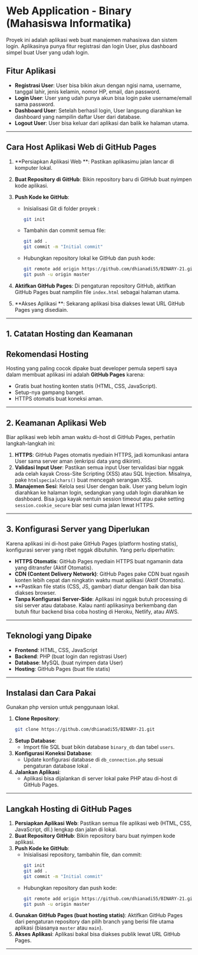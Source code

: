 # Web Application - Binary (Mahasiswa Informatika)

Proyek ini adalah aplikasi web buat manajemen mahasiswa dan sistem login. Aplikasinya punya fitur registrasi dan login User, plus dashboard simpel buat User yang udah login.

## Fitur Aplikasi

- **Registrasi User**: User bisa bikin akun dengan ngisi nama, username, tanggal lahir, jenis kelamin, nomor HP, email, dan password.
- **Login User**: User yang udah punya akun bisa login pake username/email sama password.
- **Dashboard User**: Setelah berhasil login, User langsung diarahkan ke dashboard yang nampilin daftar User dari database.
- **Logout User**: User bisa keluar dari aplikasi dan balik ke halaman utama.

---

## Cara Host Aplikasi Web di GitHub Pages

1. **Persiapkan Aplikasi Web **: Pastikan aplikasimu jalan lancar di komputer lokal.
2. **Buat Repository di GitHub**: Bikin repository baru di GitHub buat nyimpen kode aplikasi.
3. **Push Kode ke GitHub**:

   - Inisialisasi Git di folder proyek :
     ```bash
     git init
     ```
   - Tambahin dan commit semua file:
     ```bash
     git add .
     git commit -m "Initial commit"
     ```
   - Hubungkan repository lokal ke GitHub dan push kode:
     ```bash
     git remote add origin https://github.com/dhianadi55/BINARY-21.git
     git push -u origin master
     ```
4. **Aktifkan GitHub Pages**: Di pengaturan repository GitHub, aktifkan GitHub Pages buat nampilin file `index.html` sebagai halaman utama.
5. **Akses Aplikasi **: Sekarang aplikasi  bisa diakses lewat URL GitHub Pages yang disediain.

---

## 1. Catatan Hosting dan Keamanan

## Rekomendasi Hosting

Hosting yang paling cocok dipake buat developer pemula seperti saya dalam membuat aplikasi ini adalah **GitHub Pages** karena:

- Gratis buat hosting konten statis (HTML, CSS, JavaScript).
- Setup-nya gampang banget.
- HTTPS otomatis buat koneksi aman.

---

## 2.  Keamanan Aplikasi Web

Biar aplikasi web  lebih aman waktu di-host di GitHub Pages, perhatiin langkah-langkah ini:

1. **HTTPS**: GitHub Pages otomatis nyediain HTTPS, jadi komunikasi antara User sama server aman (enkripsi data yang dikirim).
2. **Validasi Input User**: Pastikan semua input User tervalidasi biar nggak ada celah kayak Cross-Site Scripting (XSS) atau SQL Injection. Misalnya, pake `htmlspecialchars()` buat mencegah serangan XSS.
3. **Manajemen Sesi**: Kelola sesi User dengan baik. User yang belum login diarahkan ke halaman login, sedangkan yang udah login diarahkan ke dashboard. Bisa juga kayak nentuin session timeout atau pake setting `session.cookie_secure` biar sesi cuma jalan lewat HTTPS.

---

## 3. Konfigurasi Server yang Diperlukan

Karena aplikasi ini di-host pake GitHub Pages (platform hosting statis), konfigurasi server yang ribet nggak dibutuhin. Yang perlu diperhatiin:

- **HTTPS Otomatis**: GitHub Pages nyediain HTTPS buat ngamanin data yang ditransfer (Aktif Otomatis).
- **CDN (Content Delivery Network)**: GitHub Pages pake CDN buat ngasih konten lebih cepat dan ningkatin waktu muat aplikasi (Aktif Otomatis).
- **Pastikan file statis (CSS, JS, gambar) diatur dengan baik dan bisa diakses browser.
- **Tanpa Konfigurasi Server-Side**: Aplikasi ini nggak butuh processing di sisi server atau database. Kalau nanti aplikasinya berkembang dan butuh fitur backend bisa coba hosting di Heroku, Netlify, atau AWS.

---

## Teknologi yang Dipake

- **Frontend**: HTML, CSS, JavaScript
- **Backend**: PHP (buat login dan registrasi User)
- **Database**: MySQL (buat nyimpen data User)
- **Hosting**: GitHub Pages (buat file statis)

---

## Instalasi dan Cara Pakai

Gunakan php version untuk penggunaan lokal.

1. **Clone Repository**:
   ```bash
   git clone https://github.com/dhianadi55/BINARY-21.git
   ```
2. **Setup Database**:
   - Import file SQL buat bikin database `binary_db` dan tabel `users`.
3. **Konfigurasi Koneksi Database**:
   - Update konfigurasi database di `db_connection.php` sesuai pengaturan database lokal .
4. **Jalankan Aplikasi**:
   - Aplikasi bisa dijalankan di server lokal pake PHP atau di-host di GitHub Pages.

---

## Langkah Hosting di GitHub Pages

1. **Persiapkan Aplikasi Web**: Pastikan semua file aplikasi web (HTML, CSS, JavaScript, dll.) lengkap dan jalan di lokal.
2. **Buat Repository GitHub**: Bikin repository baru buat nyimpen kode aplikasi.
3. **Push Kode ke GitHub**:
   - Inisialisasi repository, tambahin file, dan commit:
     ```bash
     git init
     git add .
     git commit -m "Initial commit"
     ```
   - Hubungkan repository dan push kode:
     ```bash
     git remote add origin https://github.com/dhianadi55/BINARY-21.git
     git push -u origin master
     ```
4. **Gunakan GitHub Pages (buat hosting statis)**: Aktifkan GitHub Pages dari pengaturan repository dan pilih branch yang berisi file utama aplikasi (biasanya `master` atau `main`).
5. **Akses Aplikasi**: Aplikasi  bakal bisa diakses publik lewat URL GitHub Pages.

---
